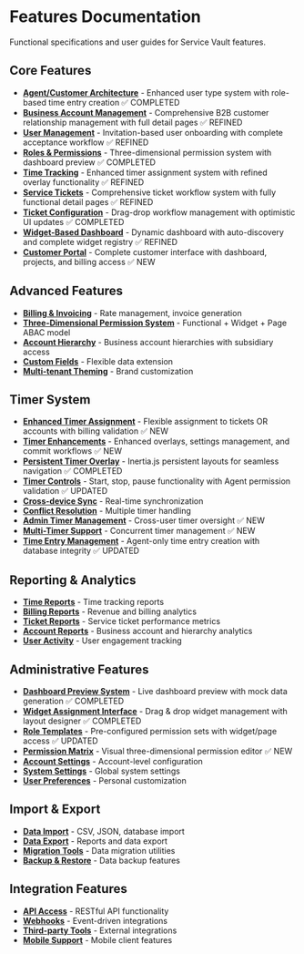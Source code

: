 # Features Documentation

Functional specifications and user guides for Service Vault features.

## Core Features
- **[Agent/Customer Architecture](agent-customer-architecture.md)** - Enhanced user type system with role-based time entry creation ✅ COMPLETED
- **[Business Account Management](business-account-management.md)** - Comprehensive B2B customer relationship management with full detail pages ✅ REFINED
- **[User Management](user-management.md)** - Invitation-based user onboarding with complete acceptance workflow ✅ REFINED  
- **[Roles & Permissions](roles-permissions.md)** - Three-dimensional permission system with dashboard preview ✅ COMPLETED
- **[Time Tracking](time-tracking.md)** - Enhanced timer assignment system with refined overlay functionality ✅ REFINED
- **[Service Tickets](service-tickets.md)** - Comprehensive ticket workflow system with fully functional detail pages ✅ REFINED
- **[Ticket Configuration](ticket-configuration.md)** - Drag-drop workflow management with optimistic UI updates ✅ COMPLETED
- **[Widget-Based Dashboard](widget-dashboard.md)** - Dynamic dashboard with auto-discovery and complete widget registry ✅ REFINED
- **[Customer Portal](customer-portal.md)** - Complete customer interface with dashboard, projects, and billing access ✅ NEW

## Advanced Features
- **[Billing & Invoicing](billing-invoicing.md)** - Rate management, invoice generation
- **[Three-Dimensional Permission System](permission-system.md)** - Functional + Widget + Page ABAC model
- **[Account Hierarchy](account-hierarchy.md)** - Business account hierarchies with subsidiary access
- **[Custom Fields](custom-fields.md)** - Flexible data extension
- **[Multi-tenant Theming](theming.md)** - Brand customization

## Timer System
- **[Enhanced Timer Assignment](enhanced-timer-assignment.md)** - Flexible assignment to tickets OR accounts with billing validation ✅ NEW
- **[Timer Enhancements](timer-enhancements.md)** - Enhanced overlays, settings management, and commit workflows ✅ NEW
- **[Persistent Timer Overlay](persistent-timer-overlay.md)** - Inertia.js persistent layouts for seamless navigation ✅ COMPLETED
- **[Timer Controls](timer-controls.md)** - Start, stop, pause functionality with Agent permission validation ✅ UPDATED
- **[Cross-device Sync](timer-sync.md)** - Real-time synchronization
- **[Conflict Resolution](timer-conflicts.md)** - Multiple timer handling
- **[Admin Timer Management](admin-timer-management.md)** - Cross-user timer oversight ✅ NEW
- **[Multi-Timer Support](multi-timer-support.md)** - Concurrent timer management ✅ NEW
- **[Time Entry Management](time-entry-management.md)** - Agent-only time entry creation with database integrity ✅ UPDATED

## Reporting & Analytics
- **[Time Reports](time-reports.md)** - Time tracking reports
- **[Billing Reports](billing-reports.md)** - Revenue and billing analytics
- **[Ticket Reports](ticket-reports.md)** - Service ticket performance metrics
- **[Account Reports](account-reports.md)** - Business account and hierarchy analytics
- **[User Activity](user-activity.md)** - User engagement tracking

## Administrative Features
- **[Dashboard Preview System](dashboard-preview.md)** - Live dashboard preview with mock data generation ✅ COMPLETED
- **[Widget Assignment Interface](widget-assignment.md)** - Drag & drop widget management with layout designer ✅ COMPLETED
- **[Role Templates](role-templates.md)** - Pre-configured permission sets with widget/page access ✅ UPDATED
- **[Permission Matrix](permission-matrix.md)** - Visual three-dimensional permission editor ✅ NEW
- **[Account Settings](account-settings.md)** - Account-level configuration
- **[System Settings](system-settings.md)** - Global system settings
- **[User Preferences](user-preferences.md)** - Personal customization

## Import & Export
- **[Data Import](data-import.md)** - CSV, JSON, database import
- **[Data Export](data-export.md)** - Reports and data export
- **[Migration Tools](migration-tools.md)** - Data migration utilities
- **[Backup & Restore](backup-restore.md)** - Data backup features

## Integration Features
- **[API Access](api-access.md)** - RESTful API functionality
- **[Webhooks](webhooks.md)** - Event-driven integrations
- **[Third-party Tools](third-party-tools.md)** - External integrations
- **[Mobile Support](mobile-support.md)** - Mobile client features